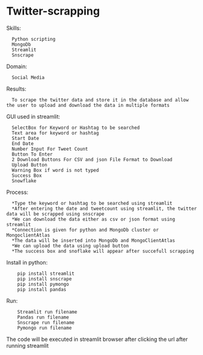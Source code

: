 # Twitter-scrapping
Skills:

      Python scripting
      MongoDb
      Streamlit
      Snscrape
      
      
Domain:

      Social Media
      
      
Results:

      To scrape the twitter data and store it in the database and allow the user to upload and download the data in multiple formats
      
      
GUI used in streamlit:

      SelectBox for Keyword or Hashtag to be searched
      Text area for keyword or hashtag
      Start Date
      End Date
      Number Input For Tweet Count
      Button To Enter
      2 Download Buttons For CSV and json File Format to Download
      Upload Button
      Warning Box if word is not typed
      Success Box
      Snowflake
      
      
Process:

      *Type the keyword or hashtag to be searched using streamlit
      *After entering the date and tweetcount using streamlit, the twitter data will be scrapped using snscrape
      *We can download the data either as csv or json format using streamlit
      *Connection is given for python and MongoDb cluster or MongoclientAtlas
      *The data will be inserted into MongoDb and MongoClientAtlas
      *We can upload the data using upload button
      *The success box and snoflake will appear after succefull scrapping


Install in python:

        pip install streamlit
        pip install snscrape
        pip install pymongo
        pip install pandas


Run:

        Streamlit run filename
        Pandas run filename
        Snscrape run filename
        Pymongo run filename
        
        
The code will be executed in streamlit browser after clicking the url after running streamlit
      
